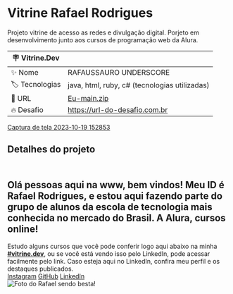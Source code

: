 # Vitrine Rafael Rodrigues

Projeto vitrine de acesso as redes e divulgação digital. Porjeto em desenvolvimento junto aos cursos de programação web da Alura.

| :placard: Vitrine.Dev |     |
| -------------  | --- |
| :sparkles: Nome        | RAFAUSSAURO UNDERSCORE
| :label: Tecnologias | java, html, ruby, c# (tecnologias utilizadas)
| :rocket: URL         | [Eu-main.zip](https://github.com/rafaelunderscorerdrigs/Eu/files/13047191/Eu-main.zip)
| :fire: Desafio     | https://url-do-desafio.com.br

<!-- Inserir imagem com a #vitrinedev ao final do link -->
[Captura de tela 2023-10-19 152853](https://github.com/rafaelunderscorerdrigs/Eu/assets/130865143/651348cf-a9a8-4e8c-9e69-96e141402b81#vitrinedev)


## Detalhes do projeto

<!DOCTYPE html>
<html lang="pt-br">
<head>
    <meta charset="UTF-8">
    <meta http-equiv="X-UA-Compatible" content="IE=edge">
    <meta name="viewport" content="width=device-width, initial-scale=1.0">
    <link rel="stylesheet" href="style.css">
    <title>Portfólio</title>
</head>
<body>
    <header></header>
        <main class="apresentacao">
            <section class="apresentacao__conteudo">
                <h1 class="apresentacao__conteudo__">Olá pessoas aqui na www, bem vindos! Meu ID é Rafael Rodrigues, e estou aqui fazendo parte do grupo de alunos da escola de tecnologia mais conhecida no mercado do Brasil.<strong class="titulo-destaque"> A Alura, cursos online!</strong></h1>
                <p1 class="apresentacao__conteudo__texto"> Estudo alguns cursos que você pode conferir logo aqui abaixo na minha <strong class="titulo-destaque"><a href="https://cursos.alura.com.br/vitrinedev/r-lagods/" >#vitrine.dev</a></strong>, ou se você está vendo isso pelo LinkedIn, pode acessar facilmente pelo link.  Caso esteja aqui no LinkedIn, confira meu perfil e os destaques publicados.
                </p1>
                <div class="apresentacao__links">
                <a class="apresentacao__links__link" href="https://instagram.com/rafael_rdrigs">Instagram</a>
                <a class="apresentacao__links__link" href="https://github.com/rafaelunderscorerdrigs">GitHub</a>
                <a class="apresentacao__links__link" href="https://www.linkedin.com/in/rafael-lago-silva-rodrigues/">LinkedIn</a>
                </div>
            </section>
            <img class="imagem__rafa" src="rafaussauro.jpg" alt="Foto do Rafael sendo besta!">
            </main>
    <footer></footer>
</body>

</html>
